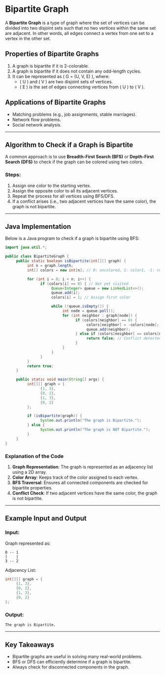 
# Bipartite Graph

A **Bipartite Graph** is a type of graph where the set of vertices can be divided into two disjoint sets such that no two vertices within the same set are adjacent. In other words, all edges connect a vertex from one set to a vertex in the other set.

## Properties of Bipartite Graphs
1. A graph is bipartite if it is 2-colorable.
2. A graph is bipartite if it does not contain any odd-length cycles.
3. It can be represented as \( G = (U, V, E) \), where:
    - \( U \) and \( V \) are two disjoint sets of vertices.
    - \( E \) is the set of edges connecting vertices from \( U \) to \( V \).

## Applications of Bipartite Graphs
- Matching problems (e.g., job assignments, stable marriages).
- Network flow problems.
- Social network analysis.

---

## Algorithm to Check if a Graph is Bipartite
A common approach is to use **Breadth-First Search (BFS)** or **Depth-First Search (DFS)** to check if the graph can be colored using two colors.

### Steps:
1. Assign one color to the starting vertex.
2. Assign the opposite color to all its adjacent vertices.
3. Repeat the process for all vertices using BFS/DFS.
4. If a conflict arises (i.e., two adjacent vertices have the same color), the graph is not bipartite.

---

## Java Implementation

Below is a Java program to check if a graph is bipartite using BFS:

```java
import java.util.*;

public class BipartiteGraph {
     public static boolean isBipartite(int[][] graph) {
          int n = graph.length;
          int[] colors = new int[n]; // 0: uncolored, 1: color1, -1: color2

          for (int i = 0; i < n; i++) {
                if (colors[i] == 0) { // Not yet visited
                     Queue<Integer> queue = new LinkedList<>();
                     queue.add(i);
                     colors[i] = 1; // Assign first color

                     while (!queue.isEmpty()) {
                          int node = queue.poll();
                          for (int neighbor : graph[node]) {
                                if (colors[neighbor] == 0) {
                                     colors[neighbor] = -colors[node]; // Assign opposite color
                                     queue.add(neighbor);
                                } else if (colors[neighbor] == colors[node]) {
                                     return false; // Conflict detected
                                }
                          }
                     }
                }
          }
          return true;
     }

     public static void main(String[] args) {
          int[][] graph = {
                {1, 3},
                {0, 2},
                {1, 3},
                {0, 2}
          };

          if (isBipartite(graph)) {
                System.out.println("The graph is Bipartite.");
          } else {
                System.out.println("The graph is NOT Bipartite.");
          }
     }
}
```

### Explanation of the Code
1. **Graph Representation**: The graph is represented as an adjacency list using a 2D array.
2. **Color Array**: Keeps track of the color assigned to each vertex.
3. **BFS Traversal**: Ensures all connected components are checked for bipartite properties.
4. **Conflict Check**: If two adjacent vertices have the same color, the graph is not bipartite.

---

## Example Input and Output

### Input:
Graph represented as:
```
0 -- 1
|    |
3 -- 2
```
Adjacency List:
```java
int[][] graph = {
     {1, 3},
     {0, 2},
     {1, 3},
     {0, 2}
};
```

### Output:
```
The graph is Bipartite.
```

---

## Key Takeaways
- Bipartite graphs are useful in solving many real-world problems.
- BFS or DFS can efficiently determine if a graph is bipartite.
- Always check for disconnected components in the graph.
